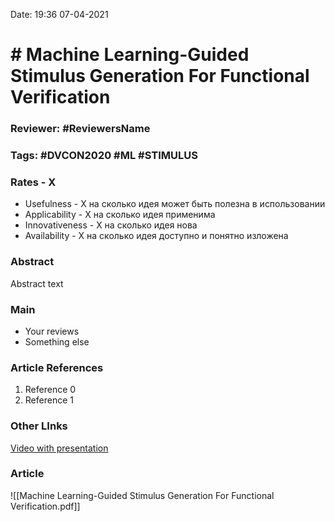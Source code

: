 Date: 19:36 07-04-2021

# # Machine Learning-Guided Stimulus Generation For Functional Verification

### Reviewer: #ReviewersName

### Tags: #DVCON2020 #ML #STIMULUS 

### Rates - X
- Usefulness - X на сколько идея может быть полезна в использовании
- Applicability - X на сколько идея применима
- Innovativeness - X на сколько идея нова
- Availability - X на сколько идея доступно и понятно изложена

### Abstract
Abstract text

### Main
- Your reviews
- Something else

### Article References
1. Reference 0
2. Reference 1

### Other LInks
[Video with presentation](https://2020.dvcon-virtual.org/presentation/regular-session/machine-learning-guided-stimulus-generation-functional-verification)

### Article
![[Machine Learning-Guided Stimulus Generation For Functional Verification.pdf]]